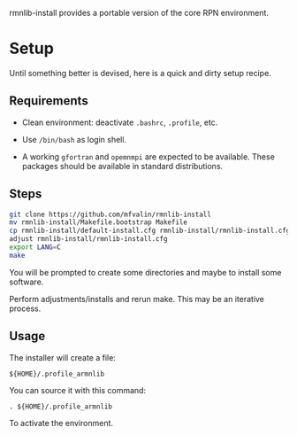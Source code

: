 rmnlib-install provides a portable version of the core RPN environment.

# Setup
Until something better is devised, here is a quick and dirty setup recipe.

## Requirements

* Clean environment: deactivate `.bashrc`, `.profile`, etc.

* Use `/bin/bash` as login shell.

* A working `gfortran` and `opemnmpi` are expected to be available. These packages should be available in standard distributions.

## Steps

```bash
git clone https://github.com/mfvalin/rmnlib-install
mv rmnlib-install/Makefile.bootstrap Makefile
cp rmnlib-install/default-install.cfg rmnlib-install/rmnlib-install.cfg
adjust rmnlib-install/rmnlib-install.cfg
export LANG=C
make
```

You will be prompted to create some directories and maybe to install some software.

Perform adjustments/installs and rerun make. This may be an iterative process.

## Usage

The installer will create a file:

`${HOME}/.profile_armnlib`

You can source it with this command:

`. ${HOME}/.profile_armnlib`

To activate the environment.
